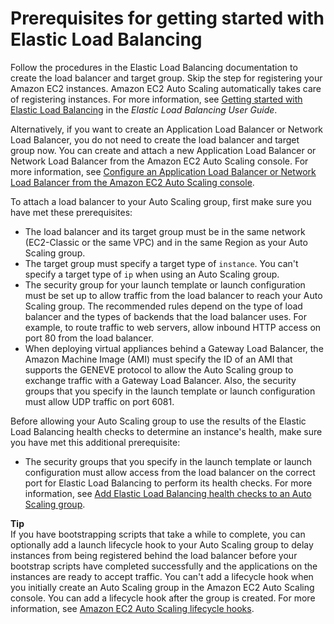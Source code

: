 # Prerequisites for getting started with Elastic Load Balancing<a name="getting-started-elastic-load-balancing"></a>

Follow the procedures in the Elastic Load Balancing documentation to create the load balancer and target group\. Skip the step for registering your Amazon EC2 instances\. Amazon EC2 Auto Scaling automatically takes care of registering instances\. For more information, see [Getting started with Elastic Load Balancing](https://docs.aws.amazon.com/elasticloadbalancing/latest/userguide/load-balancer-getting-started.html) in the *Elastic Load Balancing User Guide*\. 

Alternatively, if you want to create an Application Load Balancer or Network Load Balancer, you do not need to create the load balancer and target group now\. You can create and attach a new Application Load Balancer or Network Load Balancer from the Amazon EC2 Auto Scaling console\. For more information, see [Configure an Application Load Balancer or Network Load Balancer from the Amazon EC2 Auto Scaling console](as-create-load-balancer-console.md)\. 

To attach a load balancer to your Auto Scaling group, first make sure you have met these prerequisites:
+ The load balancer and its target group must be in the same network \(EC2\-Classic or the same VPC\) and in the same Region as your Auto Scaling group\.
+ The target group must specify a target type of `instance`\. You can't specify a target type of `ip` when using an Auto Scaling group\.
+ The security group for your launch template or launch configuration must be set up to allow traffic from the load balancer to reach your Auto Scaling group\. The recommended rules depend on the type of load balancer and the types of backends that the load balancer uses\. For example, to route traffic to web servers, allow inbound HTTP access on port 80 from the load balancer\. 
+ When deploying virtual appliances behind a Gateway Load Balancer, the Amazon Machine Image \(AMI\) must specify the ID of an AMI that supports the GENEVE protocol to allow the Auto Scaling group to exchange traffic with a Gateway Load Balancer\. Also, the security groups that you specify in the launch template or launch configuration must allow UDP traffic on port 6081\.

Before allowing your Auto Scaling group to use the results of the Elastic Load Balancing health checks to determine an instance's health, make sure you have met this additional prerequisite:
+ The security groups that you specify in the launch template or launch configuration must allow access from the load balancer on the correct port for Elastic Load Balancing to perform its health checks\. For more information, see [Add Elastic Load Balancing health checks to an Auto Scaling group](as-add-elb-healthcheck.md)\.

**Tip**  
If you have bootstrapping scripts that take a while to complete, you can optionally add a launch lifecycle hook to your Auto Scaling group to delay instances from being registered behind the load balancer before your bootstrap scripts have completed successfully and the applications on the instances are ready to accept traffic\. You can't add a lifecycle hook when you initially create an Auto Scaling group in the Amazon EC2 Auto Scaling console\. You can add a lifecycle hook after the group is created\. For more information, see [Amazon EC2 Auto Scaling lifecycle hooks](lifecycle-hooks.md)\. 